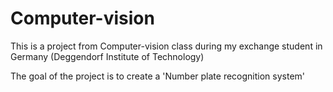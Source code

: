 # Computer-vision
This is a project from Computer-vision class during my exchange student in Germany (Deggendorf Institute of Technology)

The goal of the project is to create a 'Number plate recognition system'
